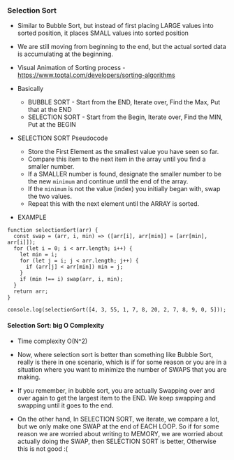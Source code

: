 ### Selection Sort

- Similar to Bubble Sort, but instead of first placing LARGE values into sorted position, it places SMALL
  values into sorted position
- We are still moving from beginning to the end, but the actual sorted data is accumulating at the beginning.
- Visual Animation of Sorting process - https://www.toptal.com/developers/sorting-algorithms

- Basically

  - BUBBLE SORT - Start from the END, Iterate over, Find the Max, Put that at the END
  - SELECTION SORT - Start from the Begin, Iterate over, Find the MIN, Put at the BEGIN

- SELECTION SORT Pseudocode

  - Store the First Element as the smallest value you have seen so far.
  - Compare this item to the next item in the array until you find a smaller number.
  - If a SMALLER number is found, designate the smaller number to be the new `minimum` and
    continue until the end of the array.
  - If the `minimum` is not the value (index) you initially began with, swap the two values.
  - Repeat this with the next element until the ARRAY is sorted.

- EXAMPLE

```
function selectionSort(arr) {
  const swap = (arr, i, min) => ([arr[i], arr[min]] = [arr[min], arr[i]]);
  for (let i = 0; i < arr.length; i++) {
    let min = i;
    for (let j = i; j < arr.length; j++) {
      if (arr[j] < arr[min]) min = j;
    }
    if (min !== i) swap(arr, i, min);
  }
  return arr;
}

console.log(selectionSort([4, 3, 55, 1, 7, 8, 20, 2, 7, 8, 9, 0, 5]));
```

#### Selection Sort: big O Complexity

- Time complexity O(N^2)

- Now, where selection sort is better than something like Bubble Sort, really is there in one scenario,
  which is if for some reason or you are in a situation where you want to minimize the number of SWAPS
  that you are making.
- If you remember, in bubble sort, you are actually Swapping over and over again to get the largest item to the END.
  We keep swapping and swapping until it goes to the end.

- On the other hand, In SELECTION SORT, we iterate, we compare a lot, but we only make one SWAP at the end of EACH LOOP.
  So if for some reason we are worried about writing to MEMORY, we are worried about actually doing the SWAP,
  then SELECTION SORT is better, Otherwise this is not good :(
